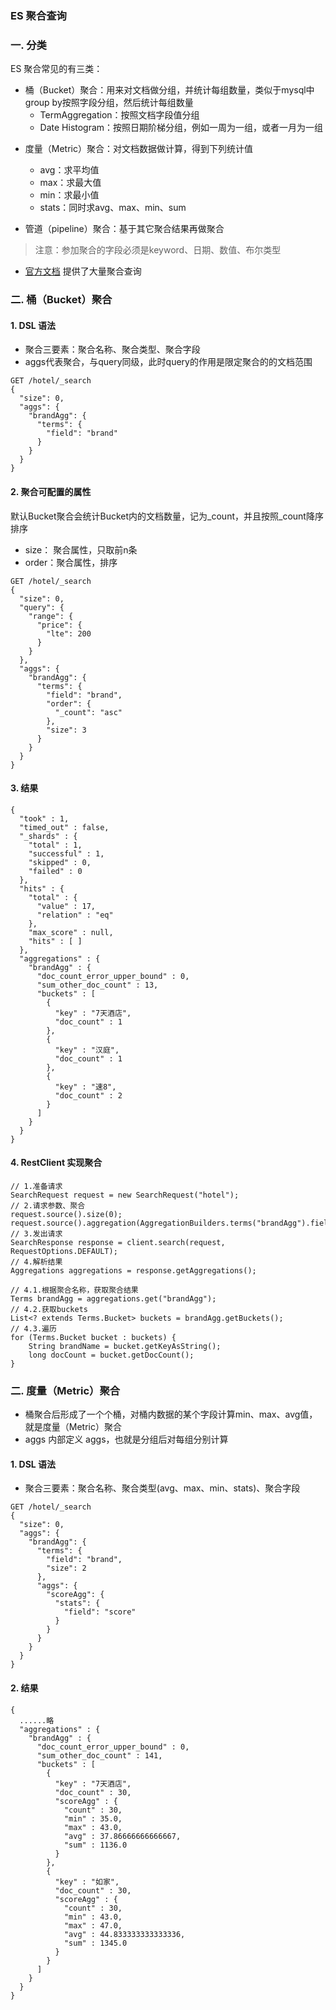 ###  ES 聚合查询
### 一. 分类

ES 聚合常见的有三类：
* 桶（Bucket）聚合：用来对文档做分组，并统计每组数量，类似于mysql中group by按照字段分组，然后统计每组数量
  - TermAggregation：按照文档字段值分组
  - Date Histogram：按照日期阶梯分组，例如一周为一组，或者一月为一组

- 度量（Metric）聚合：对文档数据做计算，得到下列统计值
  - avg：求平均值
  - max：求最大值
  - min：求最小值
  - stats：同时求avg、max、min、sum
  
- 管道（pipeline）聚合：基于其它聚合结果再做聚合



> 注意：参加聚合的字段必须是keyword、日期、数值、布尔类型  


* [官方文档](https://www.elastic.co/guide/en/elasticsearch/reference/current/search-aggregations.html)
提供了大量聚合查询


### 二. 桶（Bucket）聚合
#### 1. DSL 语法
*  聚合三要素：聚合名称、聚合类型、聚合字段
*  aggs代表聚合，与query同级，此时query的作用是限定聚合的的文档范围

```
GET /hotel/_search
{
  "size": 0,
  "aggs": {
    "brandAgg": {
      "terms": {
        "field": "brand"
      }
    }
  }
}
```



#### 2. 聚合可配置的属性
默认Bucket聚合会统计Bucket内的文档数量，记为_count，并且按照_count降序排序

* size： 聚合属性，只取前n条
* order：聚合属性，排序

```
GET /hotel/_search
{
  "size": 0,
  "query": {
    "range": {
      "price": {
        "lte": 200
      }
    }
  },
  "aggs": {
    "brandAgg": {
      "terms": {
        "field": "brand",
        "order": {
          "_count": "asc"
        },
        "size": 3
      }
    }
  }
}
```

#### 3. 结果
```
{
  "took" : 1,
  "timed_out" : false,
  "_shards" : {
    "total" : 1,
    "successful" : 1,
    "skipped" : 0,
    "failed" : 0
  },
  "hits" : {
    "total" : {
      "value" : 17,
      "relation" : "eq"
    },
    "max_score" : null,
    "hits" : [ ]
  },
  "aggregations" : {
    "brandAgg" : {
      "doc_count_error_upper_bound" : 0,
      "sum_other_doc_count" : 13,
      "buckets" : [
        {
          "key" : "7天酒店",
          "doc_count" : 1
        },
        {
          "key" : "汉庭",
          "doc_count" : 1
        },
        {
          "key" : "速8",
          "doc_count" : 2
        }
      ]
    }
  }
}
```


#### 4. RestClient 实现聚合
```
// 1.准备请求
SearchRequest request = new SearchRequest("hotel");
// 2.请求参数、聚合
request.source().size(0);
request.source().aggregation(AggregationBuilders.terms("brandAgg").field("brand").size(2));
// 3.发出请求
SearchResponse response = client.search(request, RequestOptions.DEFAULT);
// 4.解析结果
Aggregations aggregations = response.getAggregations();

// 4.1.根据聚合名称，获取聚合结果
Terms brandAgg = aggregations.get("brandAgg");
// 4.2.获取buckets
List<? extends Terms.Bucket> buckets = brandAgg.getBuckets();
// 4.3.遍历
for (Terms.Bucket bucket : buckets) {
    String brandName = bucket.getKeyAsString();
    long docCount = bucket.getDocCount();
}
```


### 二. 度量（Metric）聚合
* 桶聚合后形成了一个个桶，对桶内数据的某个字段计算min、max、avg值，就是度量（Metric）聚合
* aggs 内部定义 aggs，也就是分组后对每组分别计算

#### 1. DSL 语法
*  聚合三要素：聚合名称、聚合类型(avg、max、min、stats)、聚合字段

```
GET /hotel/_search
{
  "size": 0,
  "aggs": {
    "brandAgg": {
      "terms": {
        "field": "brand",
        "size": 2
      },
      "aggs": {
        "scoreAgg": {
          "stats": {
            "field": "score"
          }
        }
      }
    }
  }
}
```

#### 2. 结果
``` 
{
  ......略
  "aggregations" : {
    "brandAgg" : {
      "doc_count_error_upper_bound" : 0,
      "sum_other_doc_count" : 141,
      "buckets" : [
        {
          "key" : "7天酒店",
          "doc_count" : 30,
          "scoreAgg" : {
            "count" : 30,
            "min" : 35.0,
            "max" : 43.0,
            "avg" : 37.86666666666667,
            "sum" : 1136.0
          }
        },
        {
          "key" : "如家",
          "doc_count" : 30,
          "scoreAgg" : {
            "count" : 30,
            "min" : 43.0,
            "max" : 47.0,
            "avg" : 44.833333333333336,
            "sum" : 1345.0
          }
        }
      ]
    }
  }
}
```


